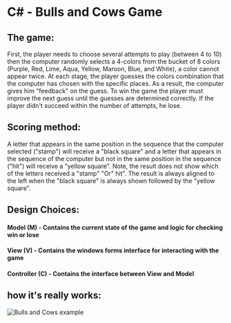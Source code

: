 # C# - Bulls and Cows Game 
 
## The game:
First, the player needs to choose several attempts to play (between 4 to 10) then the computer randomly selects a 4-colors from the bucket of 8 colors (Purple, Red, Lime, Aqua, Yellow, Maroon, Blue, and White), a color cannot appear twice.
At each stage, the player guesses the colors combination that the computer has chosen with the specific places. As a result, the computer gives him "feedback" on the guess. To win the game the player must improve the next guess until the guesses are determined correctly. If the player didn't succeed within the number of attempts, he lose.

## Scoring method:
A letter that appears in the same position in the sequence that the computer selected ("stamp") will receive a "black square" and a letter that appears in the sequence of the computer but not in the same position in the sequence ("hit") will receive a "yellow square". Note, the result does not show which of the letters received a "stamp" "Or" hit".
The result is always aligned to the left when the "black square" is always shown followed by the "yellow square".

## Design Choices:
#### Model (M) - Contains the current state of the game and logic for checking win or lose
#### View (V) - Contains the windows forms interface for interacting with the game
#### Controller (C) - Contains the interface between View and Model

## how it's really works:
![Bulls and Cows example](https://user-images.githubusercontent.com/86151424/151951606-ada49a51-9a32-4c8e-b90a-a1cad08dd3e6.gif)
